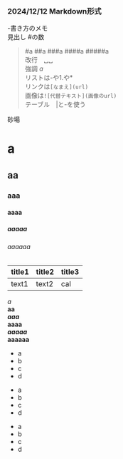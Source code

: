 ### 2024/12/12 Markdown形式
-書き方のメモ  
見出し #の数
> #a  ##a  ###a ####a  #####a  
> 改行　␣␣  
> 強調 *a*    
> リストは-や1.や*    
> リンクは`[なまえ](url)`    
> 画像は`![代替テキスト](画像のurl)`  
> テーブル　|と-を使う

砂場
# a 
## aa 
### aaa  
#### aaaa  
##### aaaaa  
###### aaaaaa  

|title1|title2|title3|  
|------|------|------|  
|text1 |text2 |cal   |  

*a*  
**aa**  
***aaa***  
****aaaa****  
*****aaaaa*****  
******aaaaaa******  

* a
* b  
* c
* d

- a
- b
- c
- d

+ a
+ b
+ c
+ d

